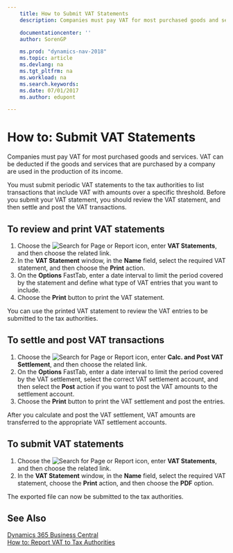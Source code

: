```yaml
---
    title: How to Submit VAT Statements
    description: Companies must pay VAT for most purchased goods and services. VAT can be deducted if the goods and services that are purchased by a company are used in the production of its income.

    documentationcenter: ''
    author: SorenGP

    ms.prod: "dynamics-nav-2018"
    ms.topic: article
    ms.devlang: na
    ms.tgt_pltfrm: na
    ms.workload: na
    ms.search.keywords:
    ms.date: 07/01/2017
    ms.author: edupont

---
```

# How to: Submit VAT Statements
Companies must pay VAT for most purchased goods and services. VAT can be deducted if the goods and services that are purchased by a company are used in the production of its income.  

You must submit periodic VAT statements to the tax authorities to list transactions that include VAT with amounts over a specific threshold. Before you submit your VAT statement, you should review the VAT statement, and then settle and post the VAT transactions.  

## To review and print VAT statements  

1.  Choose the ![Search for Page or Report](../../media/ui-search/search_small.png "Search for Page or Report icon") icon, enter **VAT Statements**, and then choose the related link.  
2.  In the **VAT Statement** window, in the **Name** field, select the required VAT statement, and then choose the **Print** action.  
3.  On the **Options** FastTab, enter a date interval to limit the period covered by the statement and define what type of VAT entries that you want to include.  
4.  Choose the **Print** button to print the VAT statement.  

You can use the printed VAT statement to review the VAT entries to be submitted to the tax authorities.  

## To settle and post VAT transactions  

1.  Choose the ![Search for Page or Report](../../media/ui-search/search_small.png "Search for Page or Report icon") icon, enter **Calc. and Post VAT Settlement**, and then choose the related link.  
2.  On the **Options** FastTab, enter a date interval to limit the period covered by the VAT settlement, select the correct VAT settlement account, and then select the **Post** action if you want to post the VAT amounts to the settlement account.  
3.  Choose the **Print** button to print the VAT settlement and post the entries.  

After you calculate and post the VAT settlement, VAT amounts are transferred to the appropriate VAT settlement accounts.  

## To submit VAT statements  

1.  Choose the ![Search for Page or Report](../../media/ui-search/search_small.png "Search for Page or Report icon") icon, enter **VAT Statements**, and then choose the related link.  
2.  In the **VAT Statement** window, in the **Name** field, select the required VAT statement, choose the **Print** action, and then choose the **PDF** option.  

The exported file can now be submitted to the tax authorities.  

## See Also
[Dynamics 365 Business Central](/dynamics365/business-central/)  
[How to: Report VAT to Tax Authorities](../../finance-how-report-vat.md)
